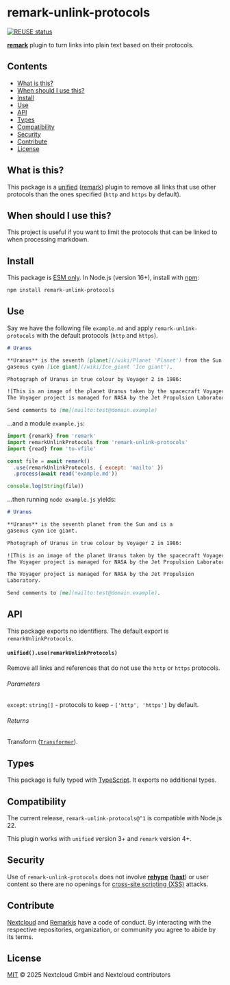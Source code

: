 <!--
  - SPDX-FileCopyrightText: 2025 Nextcloud GmbH and Nextcloud contributors
  - SPDX-License-Identifier: MIT
-->

# remark-unlink-protocols

[![REUSE status](https://api.reuse.software/badge/github.com/nextcloud-libraries/remark-unlink-protocol)](https://api.reuse.software/info/github.com/nextcloud-libraries/remark-unlink-protocol)

**[remark][]** plugin to turn links into plain text based on their protocols.

## Contents

* [What is this?](#what-is-this)
* [When should I use this?](#when-should-i-use-this)
* [Install](#install)
* [Use](#use)
* [API](#api)
* [Types](#types)
* [Compatibility](#compatibility)
* [Security](#security)
* [Contribute](#contribute)
* [License](#license)

## What is this?

This package is a [unified][] ([remark][]) plugin to remove all links
that use other protocols than the ones specified
(`http` and `https` by default).

## When should I use this?

This project is useful if you want to limit the protocols
that can be linked to when processing markdown.

## Install

This package is [ESM only][esm].
In Node.js (version 16+), install with [npm][]:

```sh
npm install remark-unlink-protocols
```

## Use

Say we have the following file `example.md` and apply `remark-unlink-protocols`
with the default protocols (`http` and `https`).

```markdown
# Uranus

**Uranus** is the seventh [planet](/wiki/Planet 'Planet') from the Sun and is a
gaseous cyan [ice giant](/wiki/Ice_giant 'Ice giant').

Photograph of Uranus in true colour by Voyager 2 in 1986:

![This is an image of the planet Uranus taken by the spacecraft Voyager 2 in 1986.
The Voyager project is managed for NASA by the Jet Propulsion Laboratory.](<https://en.wikipedia.org/wiki/Uranus#/media/File:Uranus_as_seen_by_NASA's_Voyager_2_(remastered)_-_JPEG_converted.jpg>)

Send comments to [me](mailto:test@domain.example)
```

…and a module `example.js`:

```js
import {remark} from 'remark'
import remarkUnlinkProtocols from 'remark-unlink-protocols'
import {read} from 'to-vfile'

const file = await remark()
  .use(remarkUnlinkProtocols, { except: 'mailto' })
  .process(await read('example.md'))

console.log(String(file))
```

…then running `node example.js` yields:

```markdown
# Uranus

**Uranus** is the seventh planet from the Sun and is a
gaseous cyan ice giant.

Photograph of Uranus in true colour by Voyager 2 in 1986:

![This is an image of the planet Uranus taken by the spacecraft Voyager 2 in 1986.
The Voyager project is managed for NASA by the Jet Propulsion Laboratory.](<https://en.wikipedia.org/wiki/Uranus#/media/File:Uranus_as_seen_by_NASA's_Voyager_2_(remastered)_-_JPEG_converted.jpg>)

The Voyager project is managed for NASA by the Jet Propulsion
Laboratory.

Send comments to [me](mailto:test@domain.example).
```

## API

This package exports no identifiers.
The default export is `remarkUnlinkProtocols`.

#### `unified().use(remarkUnlinkProtocols)`

Remove all links and references that do not use the `http` or `https` protocols.

###### Parameters

`except`: `string[]` - protocols to keep - `['http', 'https']` by default.

###### Returns

Transform ([`Transformer`][unified-transformer]).

## Types

This package is fully typed with [TypeScript][].
It exports no additional types.

## Compatibility

The current release, `remark-unlink-protocols@^1` is compatible with Node.js 22.

This plugin works with `unified` version 3+ and `remark` version 4+.

## Security

Use of `remark-unlink-protocols` does not involve
**[rehype][]** (**[hast][]**) or user content
so there are no openings for [cross-site scripting (XSS)][wiki-xss]
attacks.

## Contribute

[Nextcloud][nc-coc] and [Remarkjs][coc] have a code of conduct.
By interacting with the respective repositories, organization, or community
you agree to abide by its terms.

## License

[MIT][license] © 2025 Nextcloud GmbH and Nextcloud contributors

[coc]: https://github.com/remarkjs/.github/blob/main/code-of-conduct.md

[esm]: https://gist.github.com/sindresorhus/a39789f98801d908bbc7ff3ecc99d99c

[hast]: https://github.com/syntax-tree/hast

[license]: LICENSE

[nc-coc]: https://nextcloud.com/contribute/code-of-conduct/

[npm]: https://docs.npmjs.com/cli/install

[rehype]: https://github.com/rehypejs/rehype

[remark]: https://github.com/remarkjs/remark

[typescript]: https://www.typescriptlang.org

[unified]: https://github.com/unifiedjs/unified

[unified-transformer]: https://github.com/unifiedjs/unified#transformer

[wiki-xss]: https://en.wikipedia.org/wiki/Cross-site_scripting
